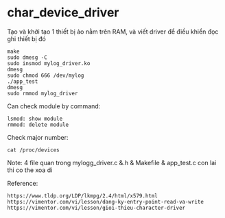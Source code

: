 # char_device_driver

Tạo và khởi tạo 1 thiết bị ảo nằm trên RAM, và viết driver để điều khiển đọc ghi thiết bị đó

```
make
sudo dmesg -C
sudo insmod mylog_driver.ko
dmesg
sudo chmod 666 /dev/mylog
./app_test
dmesg
sudo rmmod mylog_driver

```


Can check module by command:
```
lsmod: show module
rmmod: delete module
```
Check major number: 
```
cat /proc/devices
```
Note: 4 file quan trong mylogg_driver.c &.h & Makefile & app_test.c con lai thi co the xoa di

Reference: 
```
https://www.tldp.org/LDP/lkmpg/2.4/html/x579.html
https://vimentor.com/vi/lesson/dang-ky-entry-point-read-va-write
https://vimentor.com/vi/lesson/gioi-thieu-character-driver
```


